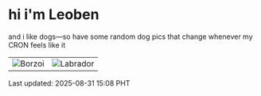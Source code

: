 # hi i'm Leoben

and i like dogs—so have some random dog pics that change whenever my CRON feels like it

|  |  |
|--------|----------|
| ![Borzoi](https://random-dog-vercel.vercel.app/api/random-borzoi?v=1756624103) | ![Labrador](https://random-dog-vercel.vercel.app/api/random-labrador?v=1756624103) |

Last updated: 2025-08-31 15:08 PHT
